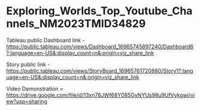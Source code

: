 # Exploring_Worlds_Top_Youtube_Channels_NM2023TMID34829

Tableau public Dashboard link - https://public.tableau.com/views/Dashboard_16965745897240/Dashboard6?:language=en-US&:display_count=n&:origin=viz_share_link

Story public link - https://public.tableau.com/views/StoryBoard_16965761720880/Story1?:language=en-US&:display_count=n&:origin=viz_share_link

Video Demonstration = https://drive.google.com/file/d/13xn76JWf68Y085GyNYUs98u9UfVykgwj/view?usp=sharing
